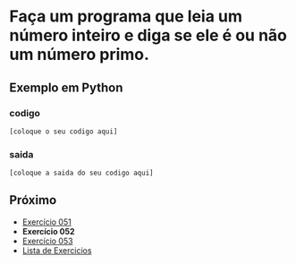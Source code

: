 # Faça um programa que leia um número inteiro e diga se ele é ou não um número primo.

## Exemplo em Python

### codigo

``` python
[coloque o seu codigo aqui]
```

### saida

```
[coloque a saida do seu codigo aqui]
```

## Próximo

- [Exercício 051](../../051/python)
- **Exercício 052**
- [Exercício 053](../../053/python)
- [Lista de Exercicios](../../)

